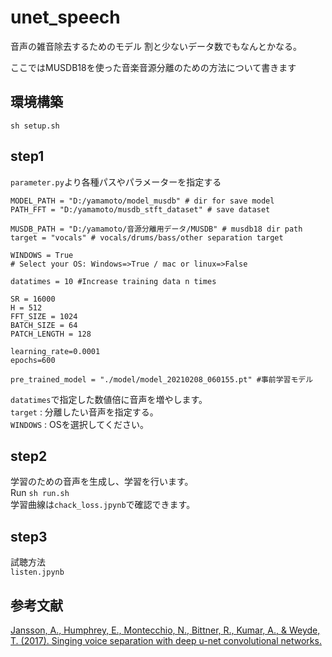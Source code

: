 # unet_speech

音声の雑音除去するためのモデル
割と少ないデータ数でもなんとかなる。

ここではMUSDB18を使った音楽音源分離のための方法について書きます

## 環境構築
`sh setup.sh`

## step1
`parameter.py`より各種パスやパラメーターを指定する

```
MODEL_PATH = "D:/yamamoto/model_musdb" # dir for save model
PATH_FFT = "D:/yamamoto/musdb_stft_dataset" # save dataset

MUSDB_PATH = "D:/yamamoto/音源分離用データ/MUSDB" # musdb18 dir path
target = "vocals" # vocals/drums/bass/other separation target

WINDOWS = True
# Select your OS: Windows=>True / mac or linux=>False

datatimes = 10 #Increase training data n times

SR = 16000
H = 512
FFT_SIZE = 1024
BATCH_SIZE = 64
PATCH_LENGTH = 128

learning_rate=0.0001
epochs=600

pre_trained_model = "./model/model_20210208_060155.pt" #事前学習モデル
```
`datatimes`で指定した数値倍に音声を増やします。<br>
`target` : 分離したい音声を指定する。<br>
`WINDOWS` : OSを選択してください。<br>

## step2
学習のための音声を生成し、学習を行います。<br>
Run `sh run.sh`<br>
学習曲線は`chack_loss.jpynb`で確認できます。

## step3
試聴方法<br>
`listen.jpynb`

## 参考文献
[Jansson, A., Humphrey, E., Montecchio, N., Bittner, R., Kumar, A., & Weyde, T. (2017). Singing voice separation with deep u-net convolutional networks.](https://openaccess.city.ac.uk/id/eprint/19289/)

